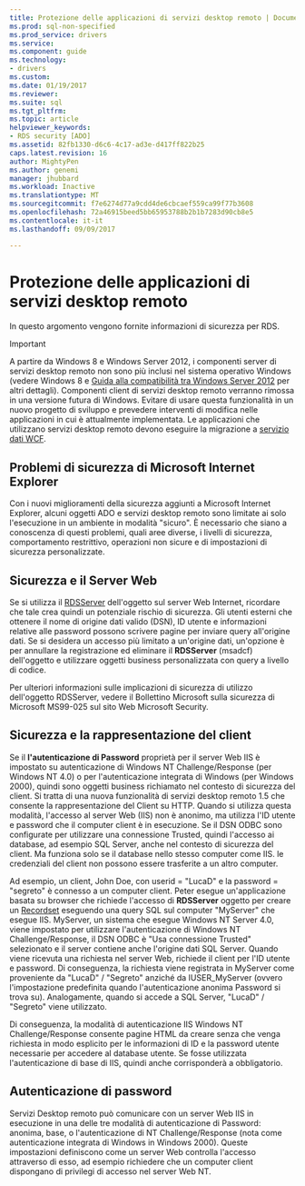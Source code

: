 ```yaml
---
title: Protezione delle applicazioni di servizi desktop remoto | Documenti Microsoft
ms.prod: sql-non-specified
ms.prod_service: drivers
ms.service: 
ms.component: guide
ms.technology:
- drivers
ms.custom: 
ms.date: 01/19/2017
ms.reviewer: 
ms.suite: sql
ms.tgt_pltfrm: 
ms.topic: article
helpviewer_keywords:
- RDS security [ADO]
ms.assetid: 82fb1330-d6c6-4c17-ad3e-d417ff822b25
caps.latest.revision: 16
author: MightyPen
ms.author: genemi
manager: jhubbard
ms.workload: Inactive
ms.translationtype: MT
ms.sourcegitcommit: f7e6274d77a9cdd4de6cbcaef559ca99f77b3608
ms.openlocfilehash: 72a46915beed5bb65953788b2b1b7283d90cb8e5
ms.contentlocale: it-it
ms.lasthandoff: 09/09/2017

---
```

# <a name="securing-rds-applications"></a>Protezione delle applicazioni di servizi desktop remoto
In questo argomento vengono fornite informazioni di sicurezza per RDS.  
  
> [!IMPORTANT]
>  A partire da Windows 8 e Windows Server 2012, i componenti server di servizi desktop remoto non sono più inclusi nel sistema operativo Windows (vedere Windows 8 e [Guida alla compatibilità tra Windows Server 2012](https://www.microsoft.com/en-us/download/details.aspx?id=27416) per altri dettagli). Componenti client di servizi desktop remoto verranno rimossa in una versione futura di Windows. Evitare di usare questa funzionalità in un nuovo progetto di sviluppo e prevedere interventi di modifica nelle applicazioni in cui è attualmente implementata. Le applicazioni che utilizzano servizi desktop remoto devono eseguire la migrazione a [servizio dati WCF](http://go.microsoft.com/fwlink/?LinkId=199565).  
  
## <a name="microsoft-internet-explorer-security-issues"></a>Problemi di sicurezza di Microsoft Internet Explorer  
 Con i nuovi miglioramenti della sicurezza aggiunti a Microsoft Internet Explorer, alcuni oggetti ADO e servizi desktop remoto sono limitate ai solo l'esecuzione in un ambiente in modalità "sicuro". È necessario che siano a conoscenza di questi problemi, quali aree diverse, i livelli di sicurezza, comportamento restrittivo, operazioni non sicure e di impostazioni di sicurezza personalizzate.  
  
## <a name="security-and-your-web-server"></a>Sicurezza e il Server Web  
 Se si utilizza il [RDSServer](../../../ado/reference/rds-api/datafactory-object-rdsserver.md) dell'oggetto sul server Web Internet, ricordare che tale crea quindi un potenziale rischio di sicurezza. Gli utenti esterni che ottenere il nome di origine dati valido (DSN), ID utente e informazioni relative alle password possono scrivere pagine per inviare query all'origine dati. Se si desidera un accesso più limitato a un'origine dati, un'opzione è per annullare la registrazione ed eliminare il **RDSServer** (msadcf) dell'oggetto e utilizzare oggetti business personalizzata con query a livello di codice.  
  
 Per ulteriori informazioni sulle implicazioni di sicurezza di utilizzo dell'oggetto RDSServer, vedere il Bollettino Microsoft sulla sicurezza di Microsoft MS99-025 sul sito Web Microsoft Security.  
  
## <a name="client-impersonation-and-security"></a>Sicurezza e la rappresentazione del client  
 Se il **l'autenticazione di Password** proprietà per il server Web IIS è impostato su autenticazione di Windows NT Challenge/Response (per Windows NT 4.0) o per l'autenticazione integrata di Windows (per Windows 2000), quindi sono oggetti business richiamato nel contesto di sicurezza del client. Si tratta di una nuova funzionalità di servizi desktop remoto 1.5 che consente la rappresentazione del Client su HTTP. Quando si utilizza questa modalità, l'accesso al server Web (IIS) non è anonimo, ma utilizza l'ID utente e password che il computer client è in esecuzione. Se il DSN ODBC sono configurate per utilizzare una connessione Trusted, quindi l'accesso ai database, ad esempio SQL Server, anche nel contesto di sicurezza del client. Ma funziona solo se il database nello stesso computer come IIS. le credenziali del client non possono essere trasferite a un altro computer.  
  
 Ad esempio, un client, John Doe, con userid = "LucaD" e la password = "segreto" è connesso a un computer client. Peter esegue un'applicazione basata su browser che richiede l'accesso di **RDSServer** oggetto per creare un [Recordset](../../../ado/reference/ado-api/recordset-object-ado.md) eseguendo una query SQL sul computer "MyServer" che esegue IIS. MyServer, un sistema che esegue Windows NT Server 4.0, viene impostato per utilizzare l'autenticazione di Windows NT Challenge/Response, il DSN ODBC è "Usa connessione Trusted" selezionato e il server contiene anche l'origine dati SQL Server. Quando viene ricevuta una richiesta nel server Web, richiede il client per l'ID utente e password. Di conseguenza, la richiesta viene registrata in MyServer come proveniente da "LucaD" / "Segreto" anziché da IUSER_MyServer (ovvero l'impostazione predefinita quando l'autenticazione anonima Password si trova su). Analogamente, quando si accede a SQL Server, "LucaD" / "Segreto" viene utilizzato.  
  
 Di conseguenza, la modalità di autenticazione IIS Windows NT Challenge/Response consente pagine HTML da creare senza che venga richiesta in modo esplicito per le informazioni di ID e la password utente necessarie per accedere al database utente. Se fosse utilizzata l'autenticazione di base di IIS, quindi anche corrisponderà a obbligatorio.  
  
## <a name="password-authentication"></a>Autenticazione di password  
 Servizi Desktop remoto può comunicare con un server Web IIS in esecuzione in una delle tre modalità di autenticazione di Password: anonima, base, o l'autenticazione di NT Challenge/Response (nota come autenticazione integrata di Windows in Windows 2000). Queste impostazioni definiscono come un server Web controlla l'accesso attraverso di esso, ad esempio richiedere che un computer client dispongano di privilegi di accesso nel server Web NT.



